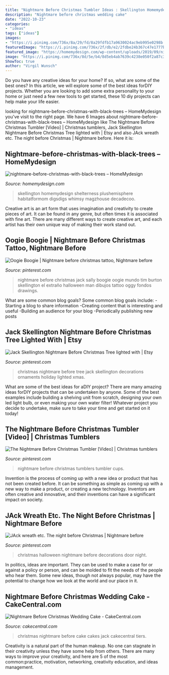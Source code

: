 ```yaml
---
title: "Nightmare Before Christmas Tumbler Ideas : Skellington Homemydesign Shelterness Plushemisphere Habitatformom Digsdigs Whimsy Magzhouse Decadecoo"
description: "Nightmare before christmas wedding cake"
date: "2022-10-23"
categories:
- "ideas"
tags: ["ideas"]
images:
- "https://i.pinimg.com/736x/8a/29/fd/8a29fdfb17a9630024ac9eb995e0298b.jpg"
featuredImage: "https://i.pinimg.com/736x/2f/db/e2/2fdbe24b367c47e1777b1b799b8a8ac1--christmas-wreaths-halloween-wreaths.jpg"
featured_image: "https://homemydesign.com/wp-content/uploads/2019/09/nightmare-before-christmas-with-black-trees.jpg"
image: "https://i.pinimg.com/736x/8d/5e/b4/8d5eb4ab7639c4238e050f2a87c39ba0.jpg"
ShowToc: true
author: "Virgil Wunsch"
---
```



Do you have any creative ideas for your home? If so, what are some of the best ones? In this article, we will explore some of the best ideas forDIY projects. Whether you are looking to add some extra personality to your home or just need a few new tools to get started, these 10 diy projects can help make your life easier.

	

		
looking for nightmare-before-christmas-with-black-trees – HomeMydesign you've visit to the right page. We have 6 Images about nightmare-before-christmas-with-black-trees – HomeMydesign like The Nightmare Before Christmas Tumbler [Video] | Christmas tumblers, Jack Skellington Nightmare Before Christmas Tree lighted with | Etsy and also JAck wreath etc. The night before Christmas | Nightmare before. Here it is:
		
    
## Nightmare-before-christmas-with-black-trees – HomeMydesign

<img loading=lazy src="https://homemydesign.com/wp-content/uploads/2019/09/nightmare-before-christmas-with-black-trees.jpg" onerror="this.onerror=null;this.src='https://tse1.mm.bing.net/th?id=OIP.CGddTPNXJKB47JeB_DXxfgHaJ4&amp;pid=15.1';" alt="nightmare-before-christmas-with-black-trees – HomeMydesign">

_Source: homemydesign.com_

>skellington homemydesign shelterness plushemisphere habitatformom digsdigs whimsy magzhouse decadecoo. 

	

Creative art is an art form that uses imagination and creativity to create pieces of art. It can be found in any genre, but often times it is associated with fine art. There are many different ways to create creative art, and each artist has their own unique way of making their work stand out.

    
## Oogie Boogie | Nightmare Before Christmas Tattoo, Nightmare Before

<img loading=lazy src="https://i.pinimg.com/736x/8d/5e/b4/8d5eb4ab7639c4238e050f2a87c39ba0.jpg" onerror="this.onerror=null;this.src='https://tse3.mm.bing.net/th?id=OIP.grYl68XUCK4fRIp1ao8nPQHaLc&amp;pid=15.1';" alt="Oogie Boogie | Nightmare before christmas tattoo, Nightmare before">

_Source: pinterest.com_

>nightmare before christmas jack sally boogie oogie mundo tim burton skellington el extraño halloween man dibujos tattoo oggy fondos drawings. 

	

What are some common blog goals?
Some common blog goals include: 
-Starting a blog to share information 
-Creating content that is interesting and useful 
-Building an audience for your blog 
-Periodically publishing new posts

    
## Jack Skellington Nightmare Before Christmas Tree Lighted With | Etsy

<img loading=lazy src="https://i.pinimg.com/736x/8a/29/fd/8a29fdfb17a9630024ac9eb995e0298b.jpg" onerror="this.onerror=null;this.src='https://tse4.mm.bing.net/th?id=OIP.nzO_0W2tdleOQw4TH1EruQHaM3&amp;pid=15.1';" alt="Jack Skellington Nightmare Before Christmas Tree lighted with | Etsy">

_Source: pinterest.com_

>christmas nightmare before tree jack skellington decorations ornaments holiday lighted xmas. 

	

What are some of the best ideas for aDIY project?
There are many amazing ideas forDIY projects that can be undertaken by anyone. Some of the best examples include building a shelving unit from scratch, designing your own led light bulb, or even making your own water filter! Whatever project you decide to undertake, make sure to take your time and get started on it today!

    
## The Nightmare Before Christmas Tumbler [Video] | Christmas Tumblers

<img loading=lazy src="https://i.pinimg.com/736x/e9/67/6b/e9676b6cb7b514ca60d161074c30381e.jpg" onerror="this.onerror=null;this.src='https://tse4.mm.bing.net/th?id=OIP.lFgKjF_mJgehvq2WH9wy9QHaNK&amp;pid=15.1';" alt="The Nightmare Before Christmas Tumbler [Video] | Christmas tumblers">

_Source: pinterest.com_

>nightmare before christmas tumblers tumbler cups. 

	

Invention is the process of coming up with a new idea or product that has not been created before. It can be something as simple as coming up with a new way to make a product, or creating a new technology. Inventors are often creative and innovative, and their inventions can have a significant impact on society.

    
## JAck Wreath Etc. The Night Before Christmas | Nightmare Before

<img loading=lazy src="https://i.pinimg.com/736x/2f/db/e2/2fdbe24b367c47e1777b1b799b8a8ac1--christmas-wreaths-halloween-wreaths.jpg" onerror="this.onerror=null;this.src='https://tse1.mm.bing.net/th?id=OIP.Gju6RP8fpGv7X0WbNLbYSgHaJ4&amp;pid=15.1';" alt="JAck wreath etc. The night before Christmas | Nightmare before">

_Source: pinterest.com_

>christmas halloween nightmare before decorations door night. 

	

In politics, ideas are important. They can be used to make a case for or against a policy or person, and can be molded to fit the needs of the people who hear them. Some new ideas, though not always popular, may have the potential to change how we look at the world and our place in it.

    
## Nightmare Before Christmas Wedding Cake - CakeCentral.com

<img loading=lazy src="https://cdn001.cakecentral.com/gallery/2015/03/900_848791tOir_nightmare-before-christmas-wedding-cake.jpg" onerror="this.onerror=null;this.src='https://tse1.mm.bing.net/th?id=OIP.6ls5NaIhAvgoTWqG0bo-ywHaJ4&amp;pid=15.1';" alt="Nightmare Before Christmas Wedding Cake - CakeCentral.com">

_Source: cakecentral.com_

>christmas nightmare before cake cakes jack cakecentral tiers. 

	

Creativity is a natural part of the human makeup. No one can stagnate in their creativity unless they have some help from others. There are many ways to improve your creativity, and here are 5 of the most common:practice, motivation, networking, creativity education, and ideas management.


